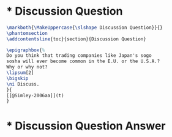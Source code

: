 # * Discussion Question
```latex
\markboth{\MakeUppercase{\slshape Discussion Question}}{}
\phantomsection
\addcontentsline{toc}{section}{Discussion Question}
```


```latex
\epigraphbox{%
Do you think that trading companies like Japan's sogo
sosha will ever become common in the E.U. or the U.S.A.?
Why or why not?
\lipsum[2]
\bigskip
\ni Discuss.
}{
[[@Simley-2006aa]](t)
}
```

# * Discussion Question Answer

